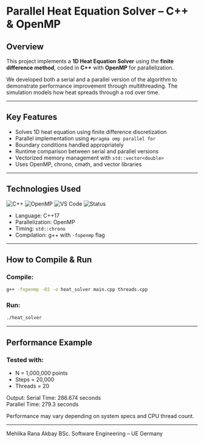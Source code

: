# Parallel Heat Equation Solver – C++ & OpenMP


## Overview

This project implements a **1D Heat Equation Solver** using the **finite difference method**, coded in **C++** with **OpenMP** for parallelization.

We developed both a serial and a parallel version of the algorithm to demonstrate performance improvement through multithreading. The simulation models how heat spreads through a rod over time.

---

## Key Features

- Solves 1D heat equation using finite difference discretization  
- Parallel implementation using `#pragma omp parallel for`  
- Boundary conditions handled appropriately  
- Runtime comparison between serial and parallel versions  
- Vectorized memory management with `std::vector<double>`  
- Uses OpenMP, chrono, cmath, and vector libraries

---

## Technologies Used

![C++](https://img.shields.io/badge/C++-00599C?style=flat&logo=c%2B%2B&logoColor=white)
![OpenMP](https://img.shields.io/badge/OpenMP-Parallel-yellow)
![VS Code](https://img.shields.io/badge/IDE-VSCode-blue)
![Status](https://img.shields.io/badge/Status-Completed-brightgreen)

- Language: C++17  
- Parallelization: OpenMP  
- Timing: `std::chrono`  
- Compilation: g++ with `-fopenmp` flag

---

## How to Compile & Run

### Compile:
```bash
g++ -fopenmp -O2 -o heat_solver main.cpp threads.cpp
```
### Run:
```bash
./heat_solver
```

---

## Performance Example
### Tested with:
- N = 1,000,000 points  
- Steps = 20,000  
- Threads = 20

Output:
Serial Time:   286.674 seconds  
Parallel Time: 279.3 seconds

Performance may vary depending on system specs and CPU thread count.

---

Mehlika Rana Akbay
BSc. Software Engineering – UE Germany
